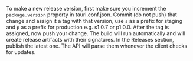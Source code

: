 To make a new release version, first make sure you increment the `package.version` property in tauri.conf.json. Commit (do not push) that change and assign it a tag with that version, use `s` as a prefix for staging and `p` as a prefix for production e.g. s1.0.7 or p1.0.0. After the tag is assigned, now push your change. The build will run automatically and will create release artifacts with their signatures. In the Releases section, publish the latest one. The API will parse them whenever the client checks for updates.
